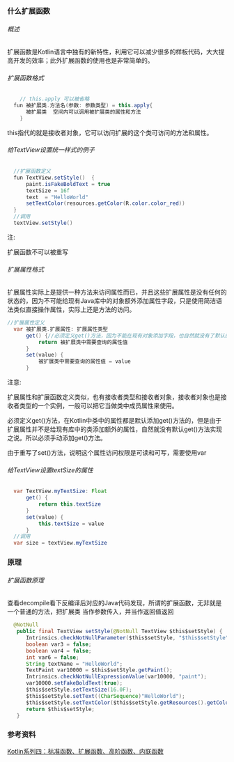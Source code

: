### 什么扩展函数
###### 概述
  扩展函数是Kotlin语言中独有的新特性，利用它可以减少很多的样板代码，大大提高开发的效率；此外扩展函数的使用也是非常简单的。

###### 扩展函数格式
```JAVA
    // this.apply 可以被省略
  fun 被扩展类.方法名(参数: 参数类型) = this.apply{
      被扩展类  空间内可以调用被扩展类的属性和方法
    }
```
this指代的就是接收者对象，它可以访问扩展的这个类可访问的方法和属性。
###### 给TextView设置统一样式的例子
```JAVA
  //扩展函数定义
  fun TextView.setStyle()  {
      paint.isFakeBoldText = true
      textSize = 16f
      text  = "HelloWorld"
      setTextColor(resources.getColor(R.color.color_red))
  }
  //调用
  textView.setStyle()
```
注:

扩展函数不可以被重写

###### 扩展属性格式
扩展属性实际上是提供一种方法来访问属性而已，并且这些扩展属性是没有任何的状态的，因为不可能给现有Java库中的对象额外添加属性字段，只是使用简洁语法类似直接操作属性，实际上还是方法的访问。
```JAVA
//扩展属性定义
  var 被扩展类.扩展属性: 扩展属性类型
      get() {//必须定义get()方法，因为不能在现有对象添加字段，也自然就没有了默认的get()实现
          return 被扩展类中需要查询的属性值
      }
      set(value) {
          被扩展类中需要查询的属性值 = value
      }
```
注意:

扩展属性和扩展函数定义类似，也有接收者类型和接收者对象，接收者对象也是接收者类型的一个实例，一般可以把它当做类中成员属性来使用。

必须定义get()方法，在Kotlin中类中的属性都是默认添加get()方法的，但是由于扩展属性并不是给现有库中的类添加额外的属性，自然就没有默认get()方法实现之说。所以必须手动添加get()方法。

由于重写了set()方法，说明这个属性访问权限是可读和可写，需要使用var

###### 给TextView设置textSize的属性
```JAVA
  var TextView.myTextSize: Float
      get() {
          return this.textSize
      }
      set(value) {
          this.textSize = value
      }
  //调用
  var size = textView.myTextSize
```
### 原理

###### 扩展函数原理
查看decompile看下反编译后对应的Java代码发现，所谓的扩展函数，无非就是一个普通的方法，把扩展类 当作参数传入，并当作返回值返回

```JAVA
  @NotNull
   public final TextView setStyle(@NotNull TextView $this$setStyle) {
      Intrinsics.checkNotNullParameter($this$setStyle, "$this$setStyle");
      boolean var3 = false;
      boolean var4 = false;
      int var6 = false;
      String textName = "HelloWorld";
      TextPaint var10000 = $this$setStyle.getPaint();
      Intrinsics.checkNotNullExpressionValue(var10000, "paint");
      var10000.setFakeBoldText(true);
      $this$setStyle.setTextSize(16.0F);
      $this$setStyle.setText((CharSequence)"HelloWorld");
      $this$setStyle.setTextColor($this$setStyle.getResources().getColor(2131099701));
      return $this$setStyle;
   }
 ```


 ### 参考资料
 [Kotlin系列四：标准函数、扩展函数、高阶函数、内联函数](https://juejin.cn/post/7011780736109789215#heading-9)
